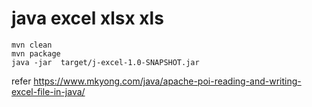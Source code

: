 # java  excel xlsx xls

```
mvn clean
mvn package
java -jar  target/j-excel-1.0-SNAPSHOT.jar
```

refer https://www.mkyong.com/java/apache-poi-reading-and-writing-excel-file-in-java/
